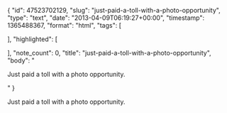 {
  "id": 47523702129,
  "slug": "just-paid-a-toll-with-a-photo-opportunity",
  "type": "text",
  "date": "2013-04-09T06:19:27+00:00",
  "timestamp": 1365488367,
  "format": "html",
  "tags": [

  ],
  "highlighted": [

  ],
  "note_count": 0,
  "title": "just-paid-a-toll-with-a-photo-opportunity",
  "body": "<p>Just paid a toll with a photo opportunity.</p>"
}

<p>Just paid a toll with a photo opportunity.</p>